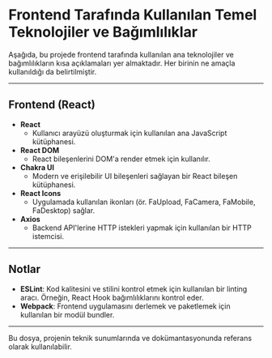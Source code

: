 # Frontend Tarafında Kullanılan Temel Teknolojiler ve Bağımlılıklar

Aşağıda, bu projede frontend tarafında kullanılan ana teknolojiler ve bağımlılıkların kısa açıklamaları yer almaktadır. Her birinin ne amaçla kullanıldığı da belirtilmiştir.

---

## Frontend (React)

- **React**
  - Kullanıcı arayüzü oluşturmak için kullanılan ana JavaScript kütüphanesi.
- **React DOM**
  - React bileşenlerini DOM'a render etmek için kullanılır.
- **Chakra UI**
  - Modern ve erişilebilir UI bileşenleri sağlayan bir React bileşen kütüphanesi.
- **React Icons**
  - Uygulamada kullanılan ikonları (ör. FaUpload, FaCamera, FaMobile, FaDesktop) sağlar.
- **Axios**
  - Backend API'lerine HTTP istekleri yapmak için kullanılan bir HTTP istemcisi.

---

## Notlar
- **ESLint**: Kod kalitesini ve stilini kontrol etmek için kullanılan bir linting aracı. Örneğin, React Hook bağımlılıklarını kontrol eder.
- **Webpack**: Frontend uygulamasını derlemek ve paketlemek için kullanılan bir modül bundler.

---

Bu dosya, projenin teknik sunumlarında ve dokümantasyonunda referans olarak kullanılabilir. 